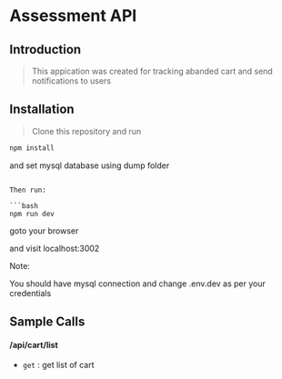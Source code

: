# Assessment API

## Introduction

> This appication was created for tracking abanded cart and send notifications to users


## Installation

> Clone this repository and run

```bash
npm install

```
and set mysql database using dump folder

```

Then run:

```bash
npm run dev
```

goto your browser

and visit localhost:3002 

Note:

You should have mysql connection and change .env.dev as per your credentials



## Sample Calls


#### /api/cart/list
* `get` : get list of cart